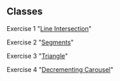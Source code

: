 ## Classes
Exercise 1 "[Line Intersection](https://github.com/pp8a/Java_Basics_ENG/tree/main/Classes/line-intersection)"

Exercise 2 "[Segments](https://github.com/pp8a/Java_Basics_ENG/tree/main/Classes/segments)"

Exercise 3 "[Triangle](https://github.com/pp8a/Java_Basics_ENG/tree/main/Classes/triangle)"

Exercise 4 "[Decrementing Carousel](https://github.com/pp8a/Java_Basics_ENG/tree/main/Classes/decrementing-carousel)"
